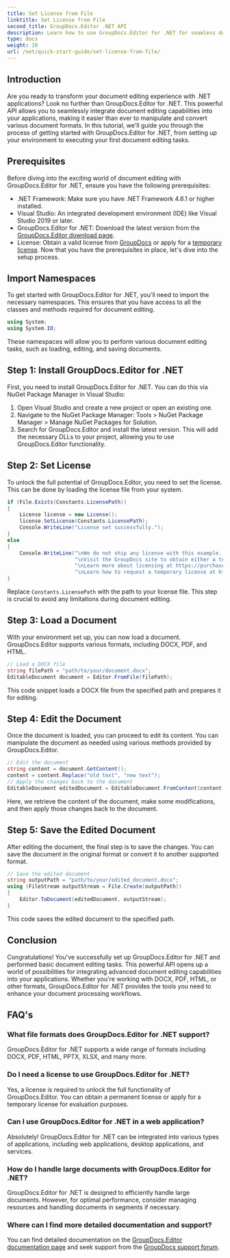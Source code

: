 ```yaml
---
title: Set License from File
linktitle: Set License from File
second_title: GroupDocs.Editor .NET API
description: Learn how to use GroupDocs.Editor for .NET for seamless document editing in your applications. Step-by-step guide, tips, and FAQs included.
type: docs
weight: 10
url: /net/quick-start-guide/set-license-from-file/
---
```

## Introduction
Are you ready to transform your document editing experience with .NET applications? Look no further than GroupDocs.Editor for .NET. This powerful API allows you to seamlessly integrate document editing capabilities into your applications, making it easier than ever to manipulate and convert various document formats. In this tutorial, we'll guide you through the process of getting started with GroupDocs.Editor for .NET, from setting up your environment to executing your first document editing tasks.
## Prerequisites
Before diving into the exciting world of document editing with GroupDocs.Editor for .NET, ensure you have the following prerequisites:
- .NET Framework: Make sure you have .NET Framework 4.6.1 or higher installed.
- Visual Studio: An integrated development environment (IDE) like Visual Studio 2019 or later.
- GroupDocs.Editor for .NET: Download the latest version from the [GroupDocs.Editor download page](https://releases.groupdocs.com/editor/net/).
- License: Obtain a valid license from [GroupDocs](https://purchase.groupdocs.com/buy) or apply for a [temporary license](https://purchase.groupdocs.com/temporary-license/).
Now that you have the prerequisites in place, let's dive into the setup process.
## Import Namespaces
To get started with GroupDocs.Editor for .NET, you'll need to import the necessary namespaces. This ensures that you have access to all the classes and methods required for document editing.
```csharp
using System;
using System.IO;
```
These namespaces will allow you to perform various document editing tasks, such as loading, editing, and saving documents.
## Step 1: Install GroupDocs.Editor for .NET
First, you need to install GroupDocs.Editor for .NET. You can do this via NuGet Package Manager in Visual Studio:
1. Open Visual Studio and create a new project or open an existing one.
2. Navigate to the NuGet Package Manager: Tools > NuGet Package Manager > Manage NuGet Packages for Solution.
3. Search for GroupDocs.Editor and install the latest version.
This will add the necessary DLLs to your project, allowing you to use GroupDocs.Editor functionality.
## Step 2: Set License
To unlock the full potential of GroupDocs.Editor, you need to set the license. This can be done by loading the license file from your system.
```csharp
if (File.Exists(Constants.LicensePath))
{
    License license = new License();
    license.SetLicense(Constants.LicensePath);
    Console.WriteLine("License set successfully.");
}
else
{
    Console.WriteLine("\nWe do not ship any license with this example. " +
                      "\nVisit the GroupDocs site to obtain either a temporary or permanent license. " +
                      "\nLearn more about licensing at https://purchase.groupdocs.com/faqs/licensing. " +
                      "\nLearn how to request a temporary license at https://purchase.groupdocs.com/temporary-license.");
}
```
Replace `Constants.LicensePath` with the path to your license file. This step is crucial to avoid any limitations during document editing. 
## Step 3: Load a Document
With your environment set up, you can now load a document. GroupDocs.Editor supports various formats, including DOCX, PDF, and HTML.
```csharp
// Load a DOCX file
string filePath = "path/to/your/document.docx";
EditableDocument document = Editor.FromFile(filePath);
```
This code snippet loads a DOCX file from the specified path and prepares it for editing.
## Step 4: Edit the Document
Once the document is loaded, you can proceed to edit its content. You can manipulate the document as needed using various methods provided by GroupDocs.Editor.
```csharp
// Edit the document
string content = document.GetContent();
content = content.Replace("old text", "new text");
// Apply the changes back to the document
EditableDocument editedDocument = EditableDocument.FromContent(content);
```
Here, we retrieve the content of the document, make some modifications, and then apply those changes back to the document.
## Step 5: Save the Edited Document
After editing the document, the final step is to save the changes. You can save the document in the original format or convert it to another supported format.
```csharp
// Save the edited document
string outputPath = "path/to/your/edited_document.docx";
using (FileStream outputStream = File.Create(outputPath))
{
    Editor.ToDocument(editedDocument, outputStream);
}
```
This code saves the edited document to the specified path.
## Conclusion
Congratulations! You've successfully set up GroupDocs.Editor for .NET and performed basic document editing tasks. This powerful API opens up a world of possibilities for integrating advanced document editing capabilities into your applications. Whether you're working with DOCX, PDF, HTML, or other formats, GroupDocs.Editor for .NET provides the tools you need to enhance your document processing workflows.
## FAQ's
### What file formats does GroupDocs.Editor for .NET support?
GroupDocs.Editor for .NET supports a wide range of formats including DOCX, PDF, HTML, PPTX, XLSX, and many more.
### Do I need a license to use GroupDocs.Editor for .NET?
Yes, a license is required to unlock the full functionality of GroupDocs.Editor. You can obtain a permanent license or apply for a temporary license for evaluation purposes.
### Can I use GroupDocs.Editor for .NET in a web application?
Absolutely! GroupDocs.Editor for .NET can be integrated into various types of applications, including web applications, desktop applications, and services.
### How do I handle large documents with GroupDocs.Editor for .NET?
GroupDocs.Editor for .NET is designed to efficiently handle large documents. However, for optimal performance, consider managing resources and handling documents in segments if necessary.
### Where can I find more detailed documentation and support?
You can find detailed documentation on the [GroupDocs.Editor documentation page](https://reference.groupdocs.com/editor/net/) and seek support from the [GroupDocs support forum](https://forum.groupdocs.com/c/editor/20).
